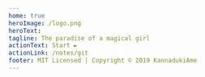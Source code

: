 ```yaml
---
home: true
heroImage: /logo.png
heroText:
tagline: The paradise of a magical girl
actionText: Start ►
actionLink: /notes/git
footer: MIT Licensed | Copyright © 2019 KannadukiAme
---
```

